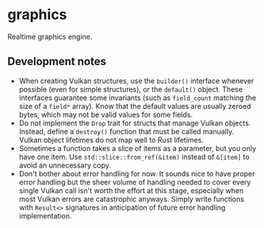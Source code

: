 # graphics
Realtime graphics engine.

## Development notes
* When creating Vulkan structures, use the `builder()` interface
    whenever possible (even for simple structures), or the `default()` object.
    These interfaces guarantee some invariants
    (such as `field_count` matching the size of a `field*` array).
    Know that the default values are usually zeroed bytes,
    which may not be valid values for some fields.
* Do not implement the `Drop` trait for structs that manage Vulkan objects.
    Instead, define a `destroy()` function that must be called manually.
    Vulkan object lifetimes do not map well to Rust lifetimes.
* Sometimes a function takes a slice of items as a parameter, but you only have one item.
    Use `std::slice::from_ref(&item)` instead of `&[item]` to avoid an unnecessary copy.
* Don't bother about error handling for now.
    It sounds nice to have proper error handling
    but the sheer volume of handling needed to cover every single Vulkan call
    isn't worth the effort at this stage,
    especially when most Vulkan errors are catastrophic anyways.
    Simply write functions with `Result<>` signatures
    in anticipation of future error handling implementation.
